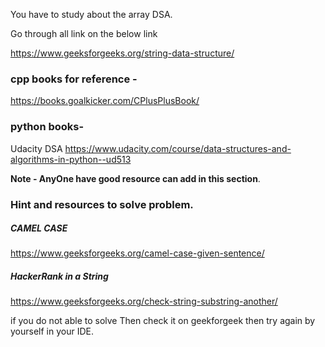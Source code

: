 You have to study about the array DSA.

Go through all link on the below link

https://www.geeksforgeeks.org/string-data-structure/

### cpp books for reference - 

https://books.goalkicker.com/CPlusPlusBook/

### python books-

Udacity DSA https://www.udacity.com/course/data-structures-and-algorithms-in-python--ud513

**Note - AnyOne have good resource can add in this section**.

### Hint and resources to solve problem.

##### CAMEL CASE
https://www.geeksforgeeks.org/camel-case-given-sentence/

##### HackerRank in a String
https://www.geeksforgeeks.org/check-string-substring-another/

if you do not able to solve Then check it on geekforgeek then try again by yourself in your IDE.
